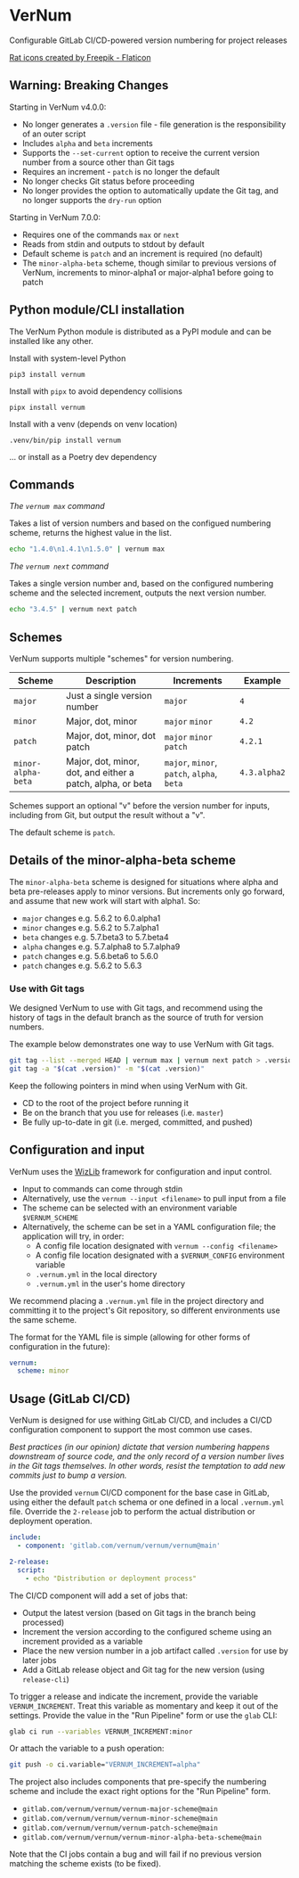# VerNum

Configurable GitLab CI/CD-powered version numbering for project releases

<a href="https://www.flaticon.com/free-icons/rat" title="rat icons">Rat icons created by Freepik - Flaticon</a>

## Warning: Breaking Changes

Starting in VerNum v4.0.0:

- No longer generates a `.version` file - file generation is the responsibility of an outer script
- Includes `alpha` and `beta` increments
- Supports the `--set-current` option to receive the current version number from a source other than Git tags
- Requires an increment - `patch` is no longer the default
- No longer checks Git status before proceeding
- No longer provides the option to automatically update the Git tag, and no longer supports the `dry-run` option

Starting in VerNum 7.0.0:

- Requires one of the commands `max` or `next`
- Reads from stdin and outputs to stdout by default
- Default scheme is `patch` and an increment is required (no default)
- The `minor-alpha-beta` scheme, though similar to previous versions of VerNum, increments to minor-alpha1 or major-alpha1 before going to patch

## Python module/CLI installation

The VerNum Python module is distributed as a PyPI module and can be installed like any other.

Install with system-level Python

```
pip3 install vernum
```

Install with `pipx` to avoid dependency collisions

```
pipx install vernum
```

Install with a venv (depends on venv location)

```
.venv/bin/pip install vernum
```

... or install as a Poetry dev dependency


## Commands

*The `vernum max` command*

Takes a list of version numbers and based on the configued numbering scheme, returns the highest value in the list.

```bash
echo "1.4.0\n1.4.1\n1.5.0" | vernum max
```

*The `vernum next` command*

Takes a single version number and, based on the configured numbering scheme and the selected increment, outputs the next version number.

```bash
echo "3.4.5" | vernum next patch
```

## Schemes

VerNum supports multiple "schemes" for version numbering.

| Scheme | Description | Increments | Example |
| --- | --- | ---| --- |
| `major` | Just a single version number | `major` | `4` |
| `minor` | Major, dot, minor | `major` `minor` | `4.2` |
| `patch` | Major, dot, minor, dot patch | `major` `minor` `patch` | `4.2.1` |
| `minor-alpha-beta` | Major, dot, minor, dot, and either a patch, alpha, or beta | `major`, `minor`, `patch`, `alpha`, `beta` | `4.3.alpha2` |

Schemes support an optional "v" before the version number for inputs, including from Git, but output the result without a "v".

The default scheme is `patch`.

## Details of the minor-alpha-beta scheme

The `minor-alpha-beta` scheme is designed for situations where alpha and beta pre-releases apply to minor versions. But increments only go forward, and assume that new work will start with alpha1. So:

- `major` changes e.g. 5.6.2 to 6.0.alpha1
- `minor` changes e.g. 5.6.2 to 5.7.alpha1
- `beta` changes e.g. 5.7.beta3 to 5.7.beta4
- `alpha` changes e.g. 5.7.alpha8 to 5.7.alpha9
- `patch` changes e.g. 5.6.beta6 to 5.6.0
- `patch` changes e.g. 5.6.2 to 5.6.3


### Use with Git tags

We designed VerNum to use with Git tags, and recommend using the history of tags in the default branch as the  source of truth for version numbers.

The example below demonstrates one way to use VerNum with Git tags.

```bash
git tag --list --merged HEAD | vernum max | vernum next patch > .version
git tag -a "$(cat .version)" -m "$(cat .version)"
```

Keep the following pointers in mind when using VerNum with Git.

- CD to the root of the project before running it
- Be on the branch that you use for releases (i.e. `master`)
- Be fully up-to-date in git (i.e. merged, committed, and pushed)


## Configuration and input

VerNum uses the [WizLib](https://gitlab.com/steampunk-wizard/projects/wizlib) framework for configuration and input control.

- Input to commands can come through stdin
- Alternatively, use the `vernum --input <filename>` to pull input from a file
- The scheme can be selected with an environment variable `$VERNUM_SCHEME`
- Alternatively, the scheme can be set in a YAML configuration file; the application will try, in order:
  - A config file location designated with `vernum --config <filename>`
  - A config file location designated with a `$VERNUM_CONFIG` environment variable
  - `.vernum.yml` in the local directory
  - `.vernum.yml` in the user's home directory

We recommend placing a `.vernum.yml` file in the project directory and committing it to the project's Git repository, so different environments use the same scheme.

The format for the YAML file is simple (allowing for other forms of configuration in the future):

```yaml
vernum:
  scheme: minor
```

## Usage (GitLab CI/CD)

VerNum is designed for use withing GitLab CI/CD, and includes a CI/CD configuration component to support the most common use cases.

_*Best practices (in our opinion) dictate that version numbering happens downstream of source code, and the only record of a version number lives in the Git tags themselves. In other words, resist the temptation to add new commits just to bump a version.*_

Use the provided `vernum` CI/CD component for the base case in GitLab, using either the default `patch` schema or one defined in a local `.vernum.yml` file. Override the `2-release` job to perform the actual distribution or deployment operation.

```yaml
include:
  - component: 'gitlab.com/vernum/vernum/vernum@main'

2-release:
  script:
    - echo "Distribution or deployment process"
```

The CI/CD component will add a set of jobs that:

- Output the latest version (based on Git tags in the branch being processed)
- Increment the version according to the configured scheme using an increment provided as a variable
- Place the new version number in a job artifact called `.version` for use by later jobs
- Add a GitLab release object and Git tag for the new version (using `release-cli`)

To trigger a release and indicate the increment, provide the variable `VERNUM_INCREMENT`. Treat this variable as momentary and keep it out of the settings. Provide the value in the "Run Pipeline" form or use the `glab` CLI:

```bash
glab ci run --variables VERNUM_INCREMENT:minor
```

Or attach the variable to a push operation:

```bash
git push -o ci.variable="VERNUM_INCREMENT=alpha"
```

The project also includes components that pre-specify the numbering scheme and include the exact right options for the "Run Pipeline" form.

- `gitlab.com/vernum/vernum/vernum-major-scheme@main`
- `gitlab.com/vernum/vernum/vernum-minor-scheme@main`
- `gitlab.com/vernum/vernum/vernum-patch-scheme@main`
- `gitlab.com/vernum/vernum/vernum-minor-alpha-beta-scheme@main`

Note that the CI jobs contain a bug and will fail if no previous version matching the scheme exists (to be fixed).